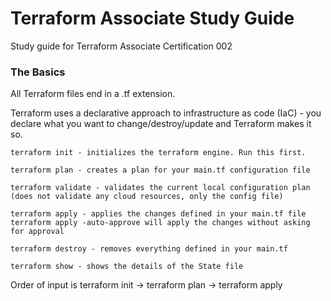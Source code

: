 # Terraform Associate Study Guide
Study guide for Terraform Associate Certification 002

### The Basics

All Terraform files end in a .tf extension. 

Terraform uses a declarative approach to infrastructure as code (IaC) - you declare what you want to change/destroy/update and Terraform makes it so.



    terraform init - initializes the terraform engine. Run this first.
  
    terraform plan - creates a plan for your main.tf configuration file
  
    terraform validate - validates the current local configuration plan (does not validate any cloud resources, only the config file)
  
    terraform apply - applies the changes defined in your main.tf file
    terraform apply -auto-approve will apply the changes without asking for approval
  
    terraform destroy - removes everything defined in your main.tf
  
    terraform show - shows the details of the State file
  
  
Order of input is 	 terraform init -> terraform plan -> terraform apply
